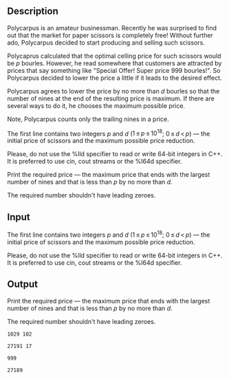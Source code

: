 ## Description

<div><p>Polycarpus is an amateur businessman. Recently he was surprised to find out that the market for paper scissors is completely free! Without further ado, Polycarpus decided to start producing and selling such scissors.</p><p>Polycaprus calculated that the optimal celling price for such scissors would be <span class="tex-span"><i>p</i></span> bourles. However, he read somewhere that customers are attracted by prices that say something like "Special Offer! Super price 999 bourles!". So Polycarpus decided to lower the price a little if it leads to the desired effect.</p><p>Polycarpus agrees to lower the price by no more than <span class="tex-span"><i>d</i></span> bourles so that the number of nines at the end of the resulting price is maximum. If there are several ways to do it, he chooses the maximum possible price.</p><p>Note, Polycarpus counts only the <span class="tex-font-style-it">trailing</span> nines in a price.</p></div><div class="input-specification"><p>The first line contains two integers <span class="tex-span"><i>p</i></span> and <span class="tex-span"><i>d</i></span> (<span class="tex-span">1 ≤ <i>p</i> ≤ 10<sup class="upper-index">18</sup></span>; <span class="tex-span">0 ≤ <i>d</i> &lt; <i>p</i></span>) — the initial price of scissors and the maximum possible price reduction.</p><p>Please, do not use the %lld specifier to read or write 64-bit integers in С++. It is preferred to use cin, cout streams or the %I64d specifier.</p></div><div class="output-specification"><p>Print the required price — the maximum price that ends with the largest number of nines and that is less than <span class="tex-span"><i>p</i></span> by no more than <span class="tex-span"><i>d</i></span>.</p><p>The required number shouldn't have leading zeroes.</p></div>

## Input

<p>The first line contains two integers <span class="tex-span"><i>p</i></span> and <span class="tex-span"><i>d</i></span> (<span class="tex-span">1 ≤ <i>p</i> ≤ 10<sup class="upper-index">18</sup></span>; <span class="tex-span">0 ≤ <i>d</i> &lt; <i>p</i></span>) — the initial price of scissors and the maximum possible price reduction.</p><p>Please, do not use the %lld specifier to read or write 64-bit integers in С++. It is preferred to use cin, cout streams or the %I64d specifier.</p>

## Output

<p>Print the required price — the maximum price that ends with the largest number of nines and that is less than <span class="tex-span"><i>p</i></span> by no more than <span class="tex-span"><i>d</i></span>.</p><p>The required number shouldn't have leading zeroes.</p>





```input1
1029 102

```




```input2
27191 17

```




```output1
999

```




```output2
27189

```


